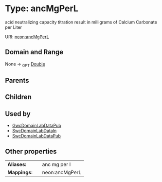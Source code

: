 
# Type: ancMgPerL


acid neutralizing capacity titration result in milligrams of Calcium Carbonate per Liter

URI: [neon:ancMgPerL](https://data.neonscience.org/ancMgPerL)


## Domain and Range

None ->  <sub>OPT</sub> [Double](types/Double.md)

## Parents


## Children


## Used by

 * [GwcDomainLabDataPub](GwcDomainLabDataPub.md)
 * [SwcDomainLabDataIn](SwcDomainLabDataIn.md)
 * [SwcDomainLabDataPub](SwcDomainLabDataPub.md)

## Other properties

|  |  |  |
| --- | --- | --- |
| **Aliases:** | | anc mg per l |
| **Mappings:** | | neon:ancMgPerL |

